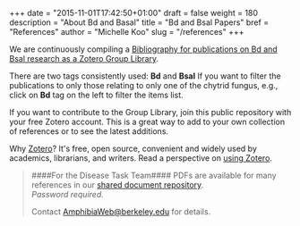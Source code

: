 +++
date = "2015-11-01T17:42:50+01:00"
draft = false
weight = 180
description = "About Bd and Basal"
title = "Bd and Bsal Papers"
bref = "References"
author = "Michelle Koo"
slug = "/references"
+++

We are continuously compiling a [Bibliography for publications on Bd and Bsal research as a Zotero Group Library](https://www.zotero.org/groups/bdbsalresearch/items/order/year/sort/desc).     

There are two tags consistently used: **Bd** and **Bsal**
If you want to filter the publications to only those relating to only one of the chytrid fungus, e.g., click on  **Bd** tag on the left to filter the items list.    

If you want to contribute to the Group Library, join this public repository with your free Zotero account. This is a great way to add to your own collection of references or to see the latest additions.     

Why [Zotero](https://www.zotero.org/)? It's free, open source, convenient and widely used by academics,  librarians, and writers. Read a perspective on [using Zotero](http://at.blogs.wm.edu/doing-academic-research-with-zotero/).

>####For the Disease Task Team####
>PDFs are available for many references in our [shared document repository](https://berkeley.box.com/BdBsalResearchDocs).    
 _Password required._
>
>Contact [AmphibiaWeb@berkeley.edu](mailto:amphibiaweb@berkeley.edu) for details.
